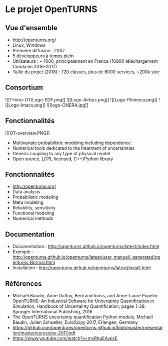 # Le projet OpenTURNS

## Vue d'ensemble

- http://openturns.org/
- Linux, Windows
- Première diffusion : 2007
- 5 développeurs à temps plein
- Utilisateurs : ~ 1000, principalement en France (10900 téléchargement Conda en 2016-2017)
- Taille du projet (2018) : 720 classes, plus de 6000 services, ~200k sloc

## Consortium

![[1-Intro-OT/Logo-EDF.png]]
![[Logo-Airbus.png]]
![[Logo-Phimeca.png]]
![[Logo-Imacs.png]]
![[logo-ONERA.jpg]]

## Fonctionnalités

![[OT-overview.PNG]]

- Multivariate probabilistic modeling including dependence
- Numerical tools dedicated to the treatment of uncertainties
- Generic coupling to any type of physical model
- Open source, LGPL licensed, C++/Python library

## Fonctionnalités

- http://openturns.org/
- Data analysis
- Probabilistic modeling
- Meta modeling
- Reliability, sensitivity
- Functional modeling
- Numerical methods

## Documentation

- Documentation : http://openturns.github.io/openturns/latest/index.html
- Exemple : http://openturns.github.io/openturns/latest/user_manual/_generated/openturns.Normal.html
- Installation : http://openturns.github.io/openturns/latest/install.html

## Références
- Michaël Baudin, Anne Dutfoy, Bertrand Iooss, and Anne-Laure Popelin.  OpenTURNS: An Industrial Software for Uncertainty Quantification in Simulation, Handbook of Uncertainty Quantification, pages 1-38. Springer International Publishing, 2016
- The OpenTURNS uncertainty quantification Python module, Michaël Baudin, Julien Schueller, EuroScipy 2017, Erlangen, Germany
 - https://github.com/openturns/openturns.github.io/blob/master/presentation/master/euroscipy-2017.pdf
 - https://www.youtube.com/watch?v=mxRhgEAypzE